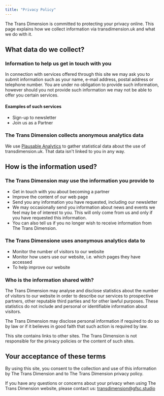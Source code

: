 ```yaml
---
title: "Privacy Policy"
---
```


The Trans Dimension is committed to protecting your privacy online. This page explains how we collect information via transdimension.uk and what we do with it.


## What data do we collect?

### Information to help us get in touch with you
In connection with services offered through this site we may ask you to submit information such as your name, e-mail address, postal address or telephone number. You are under no obligation to provide such information, however should you not provide such information we may not be able to offer you certain services.

#### Examples of such services
- Sign-up to newsletter
- Join us as a Partner

### The Trans Dimension collects anonymous analytics data

We use [Plausable Analytics](https://plausible.io/privacy) to gather statistical data about the use of transdimension.uk. That data isn't linked to you in any way.


## How is the information used?

### The Trans Dimension may use the information you provide to
- Get in touch with you about becoming a partner
- Improve the content of our web page
- Send you any information you have requested, including our newsletter
- We may occasionally send you information about news and events we feel may be of interest to you. This will only come from us and only if you have requested this information.
- You can also tell us if you no longer wish to receive information from The Trans Dimension.

### The Trans Dimensione uses anonymous analytics data to
- Monitor the number of visitors to our website
- Monitor how users use our website, i.e. which pages they have accessed
- To help improve our website



### Who is the information shared with?

The Trans Dimension may analyse and disclose statistics about the number of visitors to our website in order to describe our services to prospective partners, other reputable third parties and for other lawful purposes. These statistics do not include and personal or identifiable information about visitors.

The Trans Dimension may disclose personal information if required to do so by law or if it believes in good faith that such action is required by law.

This site contains links to other sites. The Trans Dimension is not responsible for the privacy policies or the content of such sites.


## Your acceptance of these terms
By using this site, you consent to the collection and use of this information by The Trans Dimension and to The Trans Dimension privacy policy.

If you have any questions or concerns about your privacy when using The Trans Dimension website, please contact us: transdimension@gfsc.studio
